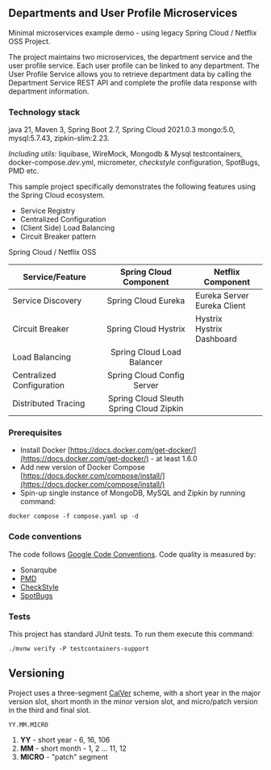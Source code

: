## Departments and User Profile Microservices

Minimal microservices example demo - using legacy Spring Cloud / Netflix OSS Project.

The project maintains two microservices, the department service and the user profile service. Each user profile can be linked to any department.
The User Profile Service allows you to retrieve department data by calling the Department Service REST API and complete the profile data response
with department information.

### Technology stack

java 21, Maven 3, Spring Boot 2.7, Spring Cloud 2021.0.3
mongo:5.0, mysql:5.7.43, zipkin-slim:2.23.

_Including utils:_ liquibase, WireMock, Mongodb & Mysql testcontainers, docker-compose._dev_.yml,
micrometer, _checkstyle_ configuration, SpotBugs, PMD etc.

This sample project specifically demonstrates the following features using the Spring Cloud ecosystem.

- Service Registry
- Centralized Configuration
- (Client Side) Load Balancing
- Circuit Breaker pattern

Spring Cloud / Netflix OSS

| Service/Feature           |           Spring Cloud Component           | Netflix Component              |
|---------------------------|:------------------------------------------:|--------------------------------|
| Service Discovery         |            Spring Cloud Eureka             | Eureka Server<br>Eureka Client |
| Circuit Breaker           |            Spring Cloud Hystrix            | Hystrix<br>Hystrix Dashboard   |
| Load Balancing            |         Spring Cloud Load Balancer         |                                |
| Centralized Configuration |         Spring Cloud Config Server         |                                |
| Distributed Tracing       | Spring Cloud Sleuth<br>Spring Cloud Zipkin |                                |

### Prerequisites

- Install Docker [https://docs.docker.com/get-docker/](https://docs.docker.com/get-docker/) - at least 1.6.0
- Add new version of Docker Compose [https://docs.docker.com/compose/install/](https://docs.docker.com/compose/install/)
- Spin-up single instance of MongoDB, MySQL and Zipkin by running command:

```
docker compose -f compose.yaml up -d
```

### Code conventions

The code follows [Google Code Conventions](https://google.github.io/styleguide/javaguide.html). Code
quality is measured by:

- Sonarqube
- [PMD](https://pmd.github.io/)
- [CheckStyle](https://checkstyle.sourceforge.io/)
- [SpotBugs](https://spotbugs.github.io/)

### Tests

This project has standard JUnit tests. To run them execute this command:

```text
./mvnw verify -P testcontainers-support
```

## Versioning

Project uses a three-segment [CalVer](https://calver.org/) scheme, with a short year in the major version slot, short month in the minor version slot, and micro/patch version in the third
and final slot.

```
YY.MM.MICRO
```

1. **YY** - short year - 6, 16, 106
1. **MM** - short month - 1, 2 ... 11, 12
1. **MICRO** -  "patch" segment
